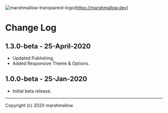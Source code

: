 ![marshmallow-transparent-logo](https://cdn.marshmallow-office.com/media/images/logo/marshmallow.transparent.red.png)(https://marshmallow.dev)

# Change Log

## 1.3.0-beta - 25-April-2020

- Updated Publishing.
- Added Responsive Theme & Options.

## 1.0.0-beta - 25-Jan-2020

- Initial beta release.

- - -

Copyright (c) 2020 marshmallow